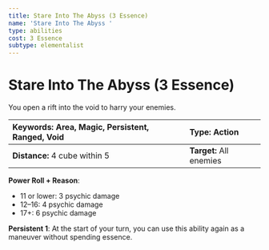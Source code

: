```yaml
---
title: Stare Into The Abyss (3 Essence)
name: 'Stare Into The Abyss '
type: abilities
cost: 3 Essence
subtype: elementalist
---
```


# Stare Into The Abyss (3 Essence)

You open a rift into the void to harry your enemies.

| **Keywords:** Area, Magic, Persistent, Ranged, Void | **Type:** Action        |
| :-------------------------------------------------- | :---------------------- |
| **Distance:** 4 cube within 5                       | **Target:** All enemies |

**Power Roll + Reason**:

- 11 or lower: 3 psychic damage
- 12–16: 4 psychic damage
- 17+: 6 psychic damage

**Persistent 1**: At the start of your turn, you can use this ability again as a maneuver without spending essence.
